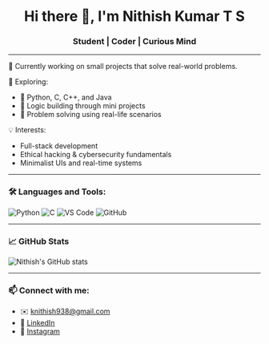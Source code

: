 <h1 align="center">Hi there 👋, I'm Nithish Kumar T S</h1>
<h3 align="center">Student | Coder | Curious Mind</h3>

---

🌱 Currently working on small projects that solve real-world problems.

🔧 Exploring:
- 🔹 Python, C, C++, and Java
- 🔹 Logic building through mini projects
- 🔹 Problem solving using real-life scenarios

💡 Interests:
- Full-stack development
- Ethical hacking & cybersecurity fundamentals
- Minimalist UIs and real-time systems


---

### 🛠️ Languages and Tools:
![Python](https://img.shields.io/badge/Python-3776AB?style=for-the-badge&logo=python&logoColor=white)
![C](https://img.shields.io/badge/C-00599C?style=for-the-badge&logo=c&logoColor=white)
![VS Code](https://img.shields.io/badge/VS%20Code-007ACC?style=for-the-badge&logo=visual-studio-code&logoColor=white)
![GitHub](https://img.shields.io/badge/GitHub-181717?style=for-the-badge&logo=github&logoColor=white)

---

### 📈 GitHub Stats

![Nithish's GitHub stats](https://github-readme-stats.vercel.app/api?username=nithixh&show_icons=true&theme=github_dark&hide_border=true)

---

### 📫 Connect with me:
- ✉️ knithish938@gmail.com
- 🔗 [LinkedIn](https://www.linkedin.com/in/nithish-kumar-349942325/)
- 📸 [Instagram](https://www.instagram.com/nithishx_o/)

